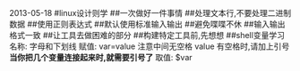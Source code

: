2013-05-18
#linux设计则学
##一次做好一件事情
##处理文本行,不要处理二进制数据
##使用正则表达式
##默认使用标准输入输出
##避免喋喋不休
##输入输出格式一致
##让工具去做困难的部分
##构建特定工具前,先想想
##shell变量学习
名称:
    字母和下划线
赋值:
    var=value
    注意中间无空格
    value 有空格时,请加上引号
    __当你把几个变量连接起来时,就需要引号了__
取值:
    $var

